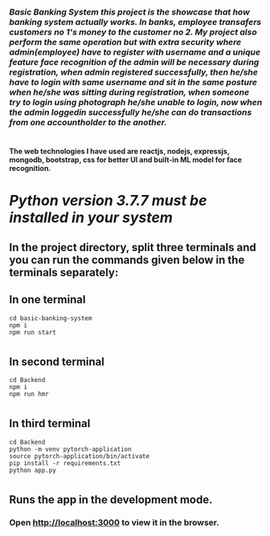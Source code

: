### _Basic Banking System this project is the showcase that how banking system actually works. In banks, employee transafers customers no 1's money to the customer no 2. My project also perform the same operation but with extra security where admin(employee) have to register with username and a unique feature face recognition of the admin will be necessary during registration, when admin registered successfully, then he/she have to login with same username and sit in the same posture when he/she was sitting during registration, when someone try to login using photograph he/she unable to login, now when the admin loggedin successfully he/she can do transactions from one accountholder to the another._

#
#### The web technologies I have used are reactjs, nodejs, expressjs, mongodb, bootstrap, css for better UI and built-in ML model for face recognition.
#
# **_Python version 3.7.7 must be installed in your system_**

## **In the project directory, split three terminals and you can run the commands given below in the terminals separately:**

## In one terminal

```
cd basic-banking-system
npm i
npm run start
```

#

## In second terminal

```
cd Backend
npm i
npm run hmr
```

#

## In third terminal

```
cd Backend
python -m venv pytorch-application
source pytorch-application/bin/activate
pip install -r requirements.txt
python app.py
```

#

#

## **Runs the app in the development mode.**

### Open [http://localhost:3000](http://localhost:3000) to view it in the browser.

#

